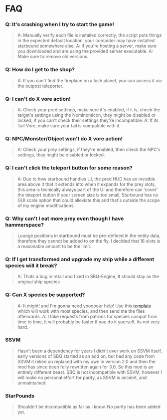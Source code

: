 # FAQ

### Q: It's crashing when I try to start the game!
> A: Manually verify each file is installed correctly, the script puts things in the expected default location, your computer may have installed starbound somewhere else.
> A: If you're hosting a server, make sure you downloaded and are using the provided server executable.
> A: Make sure to remove old versions.

### Q: How do I get to the shop?
> A: If you can't find the fireplace on a lush planet, you can access it via the outpost teleporter.

### Q: I can't do X vore action!
> A: Check your pred settings, make sure it's enabled, if it is, check the target's settings using the Nominomicon, they might be disabled or locked, if you can't check their settings they're incompatible.
> A: If its Tail Vore, make sure your tail is compatible with it.

### Q: NPC/Monster/Object won't do X vore action!
> A: Check your prey settings, if they're enabled, then check the NPC's settings, they might be disabled or locked.

### Q: I can't click the teleport button for some reason?
> A: Due to how starbound handles UI, the pred HUD has an invisible area above it that it extends into when it expands for the prey slots, this area is tecnically always part of the UI and therefore can 'cover' the teleport button if your screen size is too small, Starbound has no GUI scale option that could alleviate this and that's outside the scope of my engine modifications.

### Q: Why can't I eat more prey even though I have hammerspace?
> Lounge positions in starbound must be pre-defined in the entity data, therefore they cannot be added to on the fly, I decided that 16 slots is a reasonable amount to be the limit.

### Q: If I get transformed and upgrade my ship while a different species will it break?
> A: Thats a bug in retail and fixed in SBQ-Engine, It should stay as the original ship species

### Q: Can X species be supported?
> A: It might! and I'm gonna need yooooour help! Use this [template](https://github.com/WasabiRaptor/SBQ-Race-Compatibility-Tempate) which will work with most species, and then send me the files afterwards.
> A: I take requests from patrons for species compat from time to time, it will probably be faster if you do it yourself, its not very hard.

### SSVM
> Hasn't been a dependency for years
> I didn't ever work on SSVM itself, early versions of SBQ started as an add on, but had any code from SSVM it relied on replaced with my own in version 2.0 and then the mod has since been fully rewritten again for 3.0. So this mod is an entirely different beast.
> SBQ is not incompatible with SSVM, however I will make no personal effort for parity, as SSVM is ancient, and unmaintained.

### StarPounds
> Shouldn't be incompatible as far as I know.
> No parity has been added yet.
